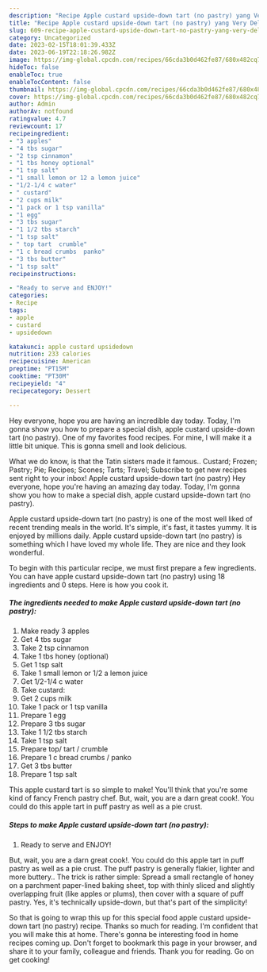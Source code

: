 ```yaml
---
description: "Recipe Apple custard upside-down tart (no pastry) yang Very Delicious"
title: "Recipe Apple custard upside-down tart (no pastry) yang Very Delicious"
slug: 609-recipe-apple-custard-upside-down-tart-no-pastry-yang-very-delicious
category: Uncategorized
date: 2023-02-15T18:01:39.433Z
date: 2023-06-19T22:18:26.982Z
image: https://img-global.cpcdn.com/recipes/66cda3b0d462fe87/680x482cq70/apple-custard-upside-down-tart-no-pastry-recipe-main-photo.jpg
hideToc: false
enableToc: true
enableTocContent: false
thumbnail: https://img-global.cpcdn.com/recipes/66cda3b0d462fe87/680x482cq70/apple-custard-upside-down-tart-no-pastry-recipe-main-photo.jpg
cover: https://img-global.cpcdn.com/recipes/66cda3b0d462fe87/680x482cq70/apple-custard-upside-down-tart-no-pastry-recipe-main-photo.jpg
author: Admin
authorAv: notfound
ratingvalue: 4.7
reviewcount: 17
recipeingredient:
- "3 apples"
- "4 tbs sugar"
- "2 tsp cinnamon"
- "1 tbs honey optional"
- "1 tsp salt"
- "1 small lemon or 12 a lemon juice"
- "1/2-1/4 c water"
- " custard"
- "2 cups milk"
- "1 pack or 1 tsp vanilla"
- "1 egg"
- "3 tbs sugar"
- "1 1/2 tbs starch"
- "1 tsp salt"
- " top tart  crumble"
- "1 c bread crumbs  panko"
- "3 tbs butter"
- "1 tsp salt"
recipeinstructions:

- "Ready to serve and ENJOY!"
categories:
- Recipe
tags:
- apple
- custard
- upsidedown

katakunci: apple custard upsidedown 
nutrition: 233 calories
recipecuisine: American
preptime: "PT15M"
cooktime: "PT30M"
recipeyield: "4"
recipecategory: Dessert

---
```



Hey everyone, hope you are having an incredible day today. Today, I'm gonna show you how to prepare a special dish, apple custard upside-down tart (no pastry). One of my favorites food recipes. For mine, I will make it a little bit unique. This is gonna smell and look delicious.

What we do know, is that the Tatin sisters made it famous.. Custard; Frozen; Pastry; Pie; Recipes; Scones; Tarts; Travel; Subscribe to get new recipes sent right to your inbox! Apple custard upside-down tart (no pastry) Hey everyone, hope you&#39;re having an amazing day today. Today, I&#39;m gonna show you how to make a special dish, apple custard upside-down tart (no pastry).

Apple custard upside-down tart (no pastry) is one of the most well liked of recent trending meals in the world. It's simple, it's fast, it tastes yummy. It is enjoyed by millions daily. Apple custard upside-down tart (no pastry) is something which I have loved my whole life. They are nice and they look wonderful.


To begin with this particular recipe, we must first prepare a few ingredients. You can have apple custard upside-down tart (no pastry) using 18 ingredients and 0 steps. Here is how you cook it.

<!--inarticleads1-->

##### The ingredients needed to make Apple custard upside-down tart (no pastry):

1. Make ready 3 apples
1. Get 4 tbs sugar
1. Take 2 tsp cinnamon
1. Take 1 tbs honey (optional)
1. Get 1 tsp salt
1. Take 1 small lemon or 1/2 a lemon juice
1. Get 1/2-1/4 c water
1. Take  custard:
1. Get 2 cups milk
1. Take 1 pack or 1 tsp vanilla
1. Prepare 1 egg
1. Prepare 3 tbs sugar
1. Take 1 1/2 tbs starch
1. Take 1 tsp salt
1. Prepare  top/ tart / crumble
1. Prepare 1 c bread crumbs / panko
1. Get 3 tbs butter
1. Prepare 1 tsp salt


This apple custard tart is so simple to make! You&#39;ll think that you&#39;re some kind of fancy French pastry chef. But, wait, you are a darn great cook!. You could do this apple tart in puff pastry as well as a pie crust. 

<!--inarticleads2-->

##### Steps to make Apple custard upside-down tart (no pastry):


1. Ready to serve and ENJOY!

But, wait, you are a darn great cook!. You could do this apple tart in puff pastry as well as a pie crust. The puff pastry is generally flakier, lighter and more buttery.. The trick is rather simple: Spread a small rectangle of honey on a parchment paper-lined baking sheet, top with thinly sliced and slightly overlapping fruit (like apples or plums), then cover with a square of puff pastry. Yes, it&#39;s technically upside-down, but that&#39;s part of the simplicity! 

So that is going to wrap this up for this special food apple custard upside-down tart (no pastry) recipe. Thanks so much for reading. I'm confident that you will make this at home. There's gonna be interesting food in home recipes coming up. Don't forget to bookmark this page in your browser, and share it to your family, colleague and friends. Thank you for reading. Go on get cooking!
